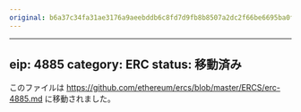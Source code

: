 ```yaml
---
original: b6a37c34fa31ae3176a9aeebddb6c8fd7d9fb8b8507a2dc2f66be6695ba0f4c0
---
```


---
eip: 4885
category: ERC
status: 移動済み
---

このファイルは https://github.com/ethereum/ercs/blob/master/ERCS/erc-4885.md に移動されました。